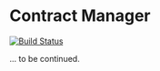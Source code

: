 # Contract Manager

[![Build Status](https://travis-ci.com/edumarques/contract-manager.svg?branch=master)](https://travis-ci.com/edumarques/contract-manager)

... to be continued.
